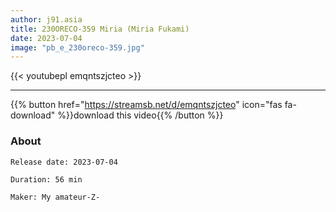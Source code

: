 ```yaml
---
author: j91.asia
title: 230ORECO-359 Miria (Miria Fukami)
date: 2023-07-04
image: "pb_e_230oreco-359.jpg"
---
```



{{< youtubepl emqntszjcteo >}}
___

{{% button href="https://streamsb.net/d/emqntszjcteo" icon="fas fa-download" %}}download this video{{% /button %}}
### About

`Release date: 2023-07-04`

`Duration: 56 min`

`Maker:	My amateur-Z-`